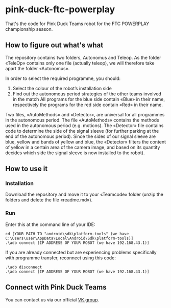 # pink-duck-ftc-powerplay
That's the code for Pink Duck Teams robot for the FTC POWERPLAY championship season.
## How to figure out what's what
The repository contains two folders, Autonomus and Teleop. As the folder «TeleOp» contains only one file (actually teleop), we will therefore take apart the folder «Autonomus».

In order to select the required programme, you should:
1. Select the colour of the robot’s installation side
2. Find out the autonomous period strategies of the other teams involved in the match
All programs for the blue side contain «Blue» in their name, respectively the programs for the red side contain «Red» in their name.

Two files, «AutoMethods» and «Detector», are universal for all programmes in the autonomous period.
The file «AutoMethods» contains the methods used in the autonomous period (e.g. motions).
The «Detector» file contains code to determine the side of the signal sleeve (for further parking at the end of the autonomous period). Since the sides of our signal sleeve are blue, yellow and bands of yellow and blue, the «Detector» filters the content of yellow in a certain area of the camera image, and based on its quantity decides which side the signal sleeve is now installed to the robot).
## How to use it
### Installation
Download the repository and move it to your «Teamcode» folder (unzip the folders and delete the file «readme.md»).
### Run
Enter this at the command line of your IDE:
```
cd [YOUR PATH TO "android\sdk\platform-tools" (we have C:\Users\user\AppData\Local\Android\Sdk\platform-tools)] 
.\adb connect [IP ADDRESS OF YOUR ROBOT (we have 192.168.43.1)]
```
If you are already connected but are experiencing problems specifically with programme transfer, reconnect using this code:
```
.\adb disconnect
.\adb connect [IP ADDRESS OF YOUR ROBOT (we have 192.168.43.1)]
```
## Connect with Pink Duck Teams
You can contact us via our official [VK group](https://vk.com/pink.duck.teams).
